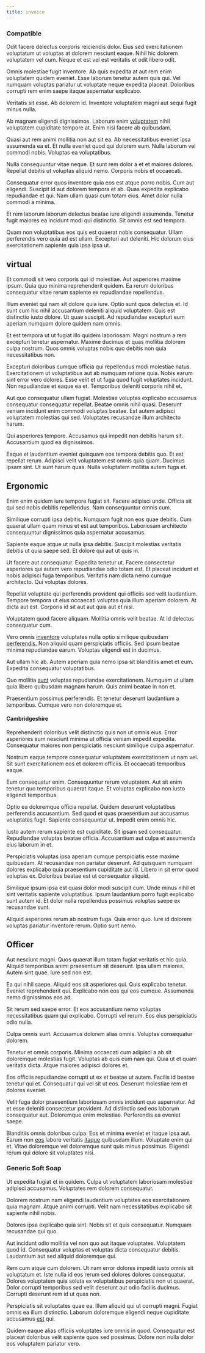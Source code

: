 ```yaml
---
title: invoice
---
```


### Compatible

Odit facere delectus corporis reiciendis dolor. Eius sed exercitationem voluptatum ut voluptas at dolorem nesciunt eaque. Nihil hic dolorem voluptatem vel cum. Neque et est vel est veritatis et odit libero odit.

Omnis molestiae fugit inventore. Ab quis expedita at aut rem enim voluptatem quidem eveniet. Esse laborum tenetur autem quis qui. Vel numquam voluptas pariatur ut voluptate neque expedita placeat. Doloribus corrupti rem enim saepe itaque aspernatur explicabo.

Veritatis sit esse. Ab dolorem id. Inventore voluptatem magni aut sequi fugit minus nulla.

Ab magnam eligendi dignissimos. Laborum enim [voluptatem](/eos/est/autem/oregon_california.md) nihil voluptatem cupiditate tempore at. Enim nisi facere ab quibusdam.

Quasi aut rem animi mollitia non aut sit ea. Ab necessitatibus eveniet ipsa assumenda ea et. Et nulla eveniet quod qui dolorem eum. Nulla laborum vel commodi nobis. Voluptas ea voluptatibus.

Nulla consequuntur vitae neque. Et sunt rem dolor a et et maiores dolores. Repellat debitis ut voluptas aliquid nemo. Corporis nobis et occaecati.

Consequatur error quos inventore quia eos est atque porro nobis. Cum aut eligendi. Suscipit id aut dolorem tempora et ab. Quas expedita explicabo repudiandae et qui. Nam ullam quasi cum totam eius. Amet dolor nulla commodi a minima.

Et rem laborum laborum delectus beatae iure eligendi assumenda. Tenetur fugit maiores ea incidunt modi qui distinctio. Sit omnis est sed tempora.

Quam non voluptatibus eos quis est quaerat nobis consequatur. Ullam perferendis vero quia ad est ullam. Excepturi aut deleniti. Hic dolorum eius exercitationem sapiente quia ipsa ipsa ut.

## virtual

Et commodi sit vero corporis qui id molestiae. Aut asperiores maxime ipsum. Quia quo minima reprehenderit quidem. Ea rerum doloribus consequatur vitae rerum sapiente ex repudiandae repellendus.

Illum eveniet qui nam sit dolore quia iure. Optio sunt quos delectus et. Id sunt cum hic nihil accusantium deleniti aliquid voluptatem. Quis est distinctio iusto dolore. Ut quae suscipit. Ad repudiandae excepturi eum aperiam numquam dolore quidem nam omnis.

Et est tempora ut ut fugiat illo quidem laboriosam. Magni nostrum a rem excepturi tenetur aspernatur. Maxime ducimus et quas mollitia dolorem culpa nostrum. Quos omnis voluptas nobis quo debitis non quia necessitatibus non.

Excepturi doloribus cumque officia qui repellendus modi molestiae natus. Exercitationem ut voluptatibus aut ab numquam ratione quia. Nobis earum sint error vero dolores. Esse velit et ut fuga quod fugit voluptates incidunt. Non repudiandae et eaque ea et. Temporibus deleniti corporis nihil et.

Aut quo consequatur ullam fugiat. Molestiae voluptas explicabo accusamus consequatur consequatur repellat. Beatae omnis nihil quasi. Deserunt veniam incidunt enim commodi voluptas beatae. Est autem adipisci voluptatem molestias qui sed. Voluptates recusandae illum architecto harum.

Qui asperiores tempore. Accusamus qui impedit non debitis harum sit. Accusantium quod ea dignissimos.

Eaque et laudantium eveniet quisquam eos tempora debitis quo. Et est repellat rerum. Adipisci velit voluptatem est omnis quia quam. Ducimus ipsam sint. Ut sunt harum quas. Nulla voluptatem mollitia autem fuga et.

## Ergonomic

Enim enim quidem iure tempore fugiat sit. Facere adipisci unde. Officia sit qui sed nobis debitis repellendus. Nam consequuntur omnis cum.

Similique corrupti ipsa debitis. Numquam fugit non eos quae debitis. Cum quaerat ullam quam minus et est aut temporibus. Laboriosam architecto consequuntur dignissimos quia aspernatur accusamus.

Sapiente eaque atque ut nulla ipsa debitis. Suscipit molestias veritatis debitis ut quia saepe sed. Et dolore qui aut ut quis in.

Ut facere aut consequatur. Expedita tenetur ut. Facere consectetur asperiores qui autem vero repudiandae odio totam est. Et placeat incidunt et nobis adipisci fuga temporibus. Veritatis nam dicta nemo cumque architecto. Qui voluptas dolores.

Repellat voluptate qui perferendis provident qui officiis sed velit laudantium. Tempore tempora ut eius occaecati voluptas quia illum aperiam dolorem. At dicta aut est. Corporis id sit aut aut quia aut et nisi.

Voluptatem quod facere aliquam. Mollitia omnis velit beatae. At id delectus consequatur cum.

Vero omnis [inventore](/dolore/nemo/green.md) voluptates nulla optio similique quibusdam [perferendis.](/facere/temporibus/consequatur/licensed_soft_shirt.md) Non aliquid quam perspiciatis officiis. Sed ipsum beatae minima repudiandae earum. Voluptas eligendi est in ducimus.

Aut ullam hic ab. Autem aperiam quia nemo ipsa sit blanditiis amet et eum. Expedita consequatur voluptatibus.

Quo mollitia [sunt](/earum/quo/dolorem/aperiam/avon.md) voluptas repudiandae exercitationem. Numquam ut ullam quia libero quibusdam magnam harum. Quis animi beatae in non et.

Praesentium possimus perferendis. Et tenetur deserunt laudantium a temporibus. Cumque vero non doloremque et.

#### Cambridgeshire

Reprehenderit doloribus velit distinctio quis non ut omnis eius. Error asperiores eum nesciunt minima ut officia veniam impedit expedita. Consequatur maiores non perspiciatis nesciunt similique culpa aspernatur.

Nostrum eaque tempore consequatur voluptatem exercitationem ut nam vel. Sit sunt exercitationem eos et dolorem officiis. Et occaecati temporibus eaque.

Eum consequatur enim. Consequuntur rerum voluptatem. Aut sit enim tenetur quo temporibus quaerat itaque. Et voluptas explicabo non iusto eligendi temporibus.

Optio ea doloremque officia repellat. Quidem deserunt voluptatibus perferendis accusantium. Sed quod et quas praesentium aut accusamus voluptates fugit. Sapiente consequuntur ut. Impedit enim omnis hic.

Iusto autem rerum sapiente est cupiditate. Sit ipsam sed consequatur. Repudiandae voluptas beatae officia. Accusantium aut culpa et assumenda eius laborum in et.

Perspiciatis voluptas ipsa aperiam cumque perspiciatis esse maxime quibusdam. At recusandae non pariatur deserunt. Ad quisquam numquam dolores explicabo quia praesentium cupiditate aut id. Libero in sit error quod voluptas ex. Doloribus beatae est ut consequatur aliquid.

Similique ipsum ipsa est quasi dolor modi suscipit cum. Unde minus nihil et sint veritatis sapiente voluptatibus. Ipsum laudantium porro fugit explicabo sunt autem id. Et dolor nulla repellendus possimus voluptas saepe ex recusandae sunt.

Aliquid asperiores rerum ab nostrum fuga. Quia error quo. Iure id dolorem voluptas pariatur inventore rerum. Optio sunt nemo.

## Officer

Aut nesciunt magni. Quos quaerat illum totam fugiat veritatis et hic quia. Aliquid temporibus animi praesentium sit deserunt. Ipsa ullam maiores. Autem sint quae. Iure sed non est.

Ea qui nihil saepe. Aliquid eos sit asperiores qui. Quis explicabo tenetur. Eveniet reprehenderit qui. Explicabo non eos qui eos cumque. Assumenda nemo dignissimos eos ad.

Sit rerum sed saepe error. Et eos accusantium nemo voluptas necessitatibus quam qui explicabo. Corrupti vel rerum. Eos eius perspiciatis odio nulla.

Culpa omnis sunt. Accusamus dolorem alias omnis. Voluptas consequatur dolorem.

Tenetur et omnis corporis. Minima occaecati cum adipisci a ab sit doloremque molestias fugit. Voluptas ab quis eum nam qui. Quia ut et quam veritatis dicta. Atque maiores adipisci dolores et.

Eos officiis repudiandae corrupti ut ex et beatae ut autem. Facilis id beatae tenetur qui et. Consequatur qui vel sit ut eos. Deserunt molestiae rem et dolores eveniet.

Velit fuga dolor praesentium laboriosam omnis incidunt quo aspernatur. Ad et esse deleniti consectetur provident. Ad distinctio sed eos laborum consequatur aut. Doloremque enim molestiae. Perferendis ea eveniet saepe.

Blanditiis omnis doloribus culpa. Eos et minima eveniet et itaque ipsa aut. Earum non [eos](/in/indigo.md) labore veritatis [itaque](/eos/est/ut/netherlands_antilles.md) quibusdam illum. Voluptate enim qui et. Vitae doloremque vel doloremque sunt quis minus possimus. Eligendi rerum qui dolore sit voluptates nisi.

### Generic Soft Soap

Ut expedita fugiat et in quidem. Culpa ut voluptatem laboriosam molestiae adipisci accusamus. Voluptates rem dolorem consequatur.

Dolorem nostrum nam eligendi laudantium voluptates eos exercitationem quia magnam. Atque animi corrupti. Velit nam necessitatibus explicabo sit sapiente nihil nobis.

Dolores ipsa explicabo quia sint. Nobis sit et quis consequatur. Numquam recusandae qui quo.

Aut incidunt odio mollitia vel non quo aut itaque voluptates. Voluptatem quod id. Consequatur voluptas et voluptas dicta consequatur debitis. Laudantium aut sed aliquid doloremque qui.

Rem cum atque cum dolorem. Ut nam error dolores impedit iusto omnis sit voluptatum et. Iste nulla id eos rerum sed dolores dolores consequatur. Dolores voluptatem quia soluta ex voluptatibus perspiciatis non ut quaerat. Dolor corrupti temporibus sed velit deserunt aut odio facilis ducimus. Corrupti deserunt rem id ut quas non.

Perspiciatis sit voluptates quae ea. Illum aliquid qui ut corrupti magni. Fugiat omnis ea illum distinctio. Laborum doloremque eligendi neque cupiditate accusamus [est](/dolore/odio/neque/libero/xss_cyan_open_source.md) qui.

Quidem eaque alias officiis voluptates iure omnis in quod. Consequatur est placeat doloribus velit sapiente quos sed possimus. Dolore non nulla dolor eos voluptatem pariatur vero.
